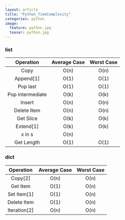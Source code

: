 ```yaml
---
layout: article
title: "Python_TimeComplexity"
categories: python
image:
  feature: python.jpg
  teaser: python.jpg
---
```



### list
|Operation | Average Case | Worst Case|  
|:-: | :-: | :-:|  
Copy|  O(n)| O(n)|
Append[1]|O(1)|O(1)|
Pop last|O(1)|O(1)
Pop intermediate|O(k)|O(k)
Insert|O(n)|O(n)
Delete Item|O(n)|O(n)
Get Slice|O(k)|O(k)
Extend[1]|O(k)|O(k)
x in s|O(n)|
Get Length|O(1)|O(1)

### dict
|Operation | Average Case | Worst Case|
:-: | :-: | :-:|
Copy[2]|O(n)|O(n)
Get Item|O(1)|O(n)
Set Item[1]|O(1)|O(n)
Delete Item|O(1)|O(n)
Iteration[2]|O(n)|O(n)


